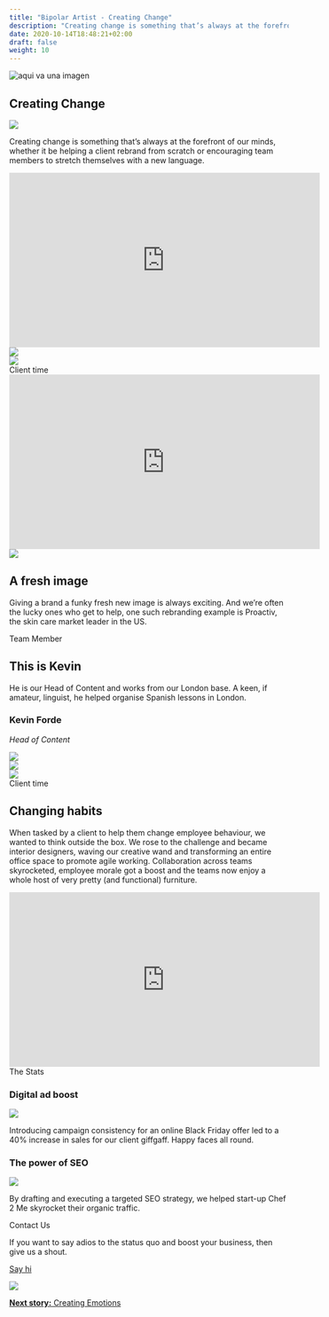 ```yaml
---
title: "Bipolar Artist - Creating Change"
description: "Creating change is something that’s always at the forefront of our minds, whether it be helping a client rebrand from scratch or encouraging team members to stretch themselves with a new language."
date: 2020-10-14T18:48:21+02:00
draft: false
weight: 10
---
```


<section class="container-fluid sides-header">
    <div class="row concept">
        <div class="col-xs-12">
            <p class="center"><img src="/images/creating-change.jpg" alt="aqui va una imagen"></p></div>
    </div>
    <div class="row foot">
        <div class="col-xs-6 footpat"><div class="yellow"></div></div>
        <div class="col-xs-6 footpat"><div class="orange"></div></div>
    </div>
    <div class="row title">
        <div class="col-xs-12">
            <h1 class="center">Creating Change</h1>
        </div>
    </div>
</section>
<section class="intro">
    <div class="container">
        <div class="row bg">
            <div class="col-xs-12 col-md-3 col-md-offset-4"><img src="/images/imgContent/intro-bg.png"></div>
        </div>
        <div class="row content">
            <div class="col-xs-12 col-md-4 col-md-offset-1"><p>Creating change is something that’s always at the forefront of our minds, whether it be helping a client rebrand from scratch or encouraging team members to stretch themselves with a new language.</p></div>
            <div class="col-xs-12 col-md-6 col-md-offset-1 no-padding">
                <div class="video">
                    <iframe width="560" height="315" src="https://www.youtube-nocookie.com/embed/PA1ghAo2Rng?autoplay=1&playlist=PA1ghAo2Rng&loop=1&autohide=1&rel=0&mute=1&origin=http://bipolar-artist.com" frameborder="0" allow="accelerometer; autoplay; encrypted-media; gyroscope; picture-in-picture" allowfullscreen></iframe>
                </div>
            </div>
        </div>
    </div>
</section>
<section class="main-area-wrapper">
<a name="proactiv"></a>
    <div class="cont-video v2 green">
        <div class="container">
            <div class="row bg">
                <div class="col-md-8 col-md-offset-2 md-show xs-hide"><img src="/images/imgContent/blue-texture-1-hrz.png"></div>
                <div class="col-xs-6 col-xs-offset-1 xs-show md-hide"><img src="/images/imgContent/blue-texture-1.png"></div>
            </div>
            <div class="row content">
                <div class="col-xs-12 col-md-6 first" style="background:transparent;">
                    <div class="tag">Client time</div>
                    <div class="video">
                        <iframe width="560" height="315" src="https://www.youtube-nocookie.com/embed/H1X1umhmnKg?autoplay=0&playlist=H1X1umhmnKg&loop=1&autohide=1&rel=0&mute=1&origin=http://bipolar-artist.com" frameborder="0" allow="accelerometer; autoplay; encrypted-media; gyroscope; picture-in-picture" allowfullscreen></iframe>
                    </div>								
                </div>
                <div class="col-xs-12 col-md-6 second">
                    <div class="col-xs-4 col-md-2 col-md-offset-6 img">
                        <img src="/images/imgContent/icon-iceCream.png" class="img-responsive">
                    </div>
                    <div class="col-xs-7 col-xs-offset-1 col-md-12 content">
                        <h2>A fresh image</h2>
                        <p>Giving a brand a funky fresh new image is always exciting. And we’re often the lucky ones who get to help, one such rebranding example is Proactiv, the skin care market leader in the US.</p>
                    </div>								
                </div>
            </div>
        </div>
    </div>
</section>
<section class="main-area-wrapper">
				<div class="one-cont-one-img-1 pink">
					<div class="container">
						<div class="row content">
							<div class="tag">Team Member</div>
							<div class="col-xs-12 col-md-4 col-md-offset-1 text">
								<h2 class="superbig">This is Kevin</h2>
								<p>He is our Head of Content and works from our London base. A keen, if amateur, linguist, he
helped organise Spanish lessons in London.</p>
								<div class="memberfoot">
									<h3 class="regular">Kevin Forde</h3>
									<p class="small"><em>Head of Content</em></p>
								</div>
							</div>
							<div class="col-xs-12 col-md-4 col-md-offset-1 img">
								<img src="/images/imgContent/team-kevin-forde.jpg" class="img-responsive">
							</div>
						</div>
					</div>
				</div>
			</section>
<!--<section class="main-area-wrapper">
    <div class="two-img-one-cont-1 green">
        <div class="container">
            <div class="row bg">
                <div class="col-md-8 col-md-offset-2 md-show xs-hide"><img src="/images/imgContent/blue-texture-1-hrz.png"></div>
                <div class="col-xs-10 col-xs-offset-1 xs-show md-hide"><img src="/images/imgContent/blue-texture-1.png"></div>
            </div>
            <div class="row content">
                <div class="col-xs-10 col-md-4 first">
                    <div class="tag">Client time</div>
                    <img src="/images/imgContent/BA_creating_change_Bannni_logo.jpg" class="img-responsive">
                </div>
                <div class="col-xs-10 col-xs-offset-2 col-md-4 col-md-offset-0 second">
                    <h2>A fresh image</h2>
                    <p>Creating a new brand image is one of the most exciting changes a business can go through. And we’re the lucky ones who get to make that change happen for a lot of brands, like Banni.</p>
                </div>
                <div class="col-xs-12 col-md-4 third"><img src="/images/imgContent/BA_creating_change_Bannni_store.jpg" class="img-responsive"></div>
            </div>
        </div>
    </div>
</section>
<section class="main-area-wrapper">
    <div class="one-cont-one-cont-1">
        <div class="container">
            <div class="row content">
                <div class="tag">Out Of Office</div>
                <div class="col-xs-12 col-md-6 first img">
                    <img src="/images/imgContent/BA-site-illustrations-spanish-20190225.jpg" class="img-responsive">
                </div>
                <div class="col-xs-12 col-md-6 second content no-margin bg-pink-2">
                        <h3>Un poco de español</h3>
                        <p>On joining a Spanish company Kevin was keen to learn a little español. Happily he is now 100% fluent, at basic introductions.</p>
                </div>
            </div>
        </div>
    </div>
</section>-->
<section class="main-area-wrapper">
    <div class="cont-video v1 purple">
        <div class="container">
            <div class="row bg">
                <div class="col-md-6 col-md-offset-3 md-show xs-hide"><img src="/images/imgContent/pinkred-texture-1-hrz.png"></div>
                <div class="col-xs-12 xs-show md-hide"><img src="/images/imgContent/pinkred-texture-1.png"></div>
            </div>
            <div class="row content">
                <div class="col-xs-10 col-md-5 first">
                    <div class="tag">Client time</div>
                    <h2>Changing habits</h2>
                    <p>When tasked by a client to help them change employee behaviour, we wanted to think outside the box. We rose to the challenge and became interior designers, waving our creative wand and transforming an entire office space to promote agile working. Collaboration across teams skyrocketed, employee morale got a boost and the teams now enjoy a whole host of very pretty (and functional) furniture.</p>
                </div>
                <div class="col-xs-12 col-md-6 col-md-offset-1 second">
                    <div class="video">
                        <iframe width="560" height="315" src="https://www.youtube-nocookie.com/embed/yQzScFse58o?autoplay=0&playlist=yQzScFse58o&loop=1&autohide=1&rel=0&mute=0&origin=http://bipolar-artist.com" frameborder="0" allow="accelerometer; autoplay; encrypted-media; gyroscope; picture-in-picture" allowfullscreen></iframe>										
                    </div>								
                </div>
            </div>
        </div>
    </div>
</section>
<section class="main-area-wrapper">
    <div class="one-cont-one-cont-1">
        <div class="container">
            <div class="row content">
                <div class="tag">The Stats</div>
                <div class="col-xs-12 col-md-6 first bg-gray-1">
                    <div class="col-md-8 col-md-offset-2">
                        <h3>Digital ad boost</h3>
                    </div>
                    <div class="col-md-12">
                        <img src="/images/imgContent/creating-change-stats-giffgaff-1.png" class="img-responsive">
                    </div>
                    <div class="col-md-8 col-md-offset-2">
                        <p>Introducing campaign consistency for an online Black Friday offer led to a 40% increase in sales for our client giffgaff. Happy faces all round.</p>
                    </div>
                </div>
                <div class="col-xs-12 col-md-6 second ">
                    <div class="col-md-8 col-md-offset-2">
                        <h3>The power of SEO</h3>
                    </div>
                    <div class="col-md-12">
                        <img src="/images/imgContent/creating-change-stats-chef2me-1.png" class="img-responsive">
                    </div>
                    <div class="col-md-8 col-md-offset-2">
                        <p>By drafting and executing a targeted SEO strategy, we helped start-up Chef 2 Me skyrocket their organic traffic.</p>
                    </div>
                </div>
            </div>
        </div>
    </div>
</section>
<section class="main-area-wrapper">
    <div class="contact-widget purple">
        <div class="container">
            <div class="row content">
                <div class="col-xs-8 col-md-3 col-md-offset-3 first">
                    <div class="tag">Contact Us</div>
                    <p>If you want to say adios to the status quo and boost your business, then give us a shout.</p>
                    <p class="center"><a class="noted" href="/contact.html">Say hi</a></p>
                </div>
                <div class="col-xs-4 col-md-3 second" style="background-image:url(/images/imgContent/graydrops-texture-1.png)">
                    <div class="col-xs-12 col-md-8 col-md-offset-2">
                        <img src="/images/imgContent/icon-contact.png" class="img-responsive">
                    </div>								
                </div>
            </div>
        </div>
    </div>
</section>
<section class="container-fluid jump-section">
    <div class="row title">
        <div class="col-xs-12 col-md-6 col-md-offset-3">
            <p class="center"><a href="/creating-emotions.html"><strong>Next story:</strong> Creating Emotions</a></p>
        </div>
    </div>
</section>